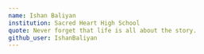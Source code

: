 ```yaml
---
name: Ishan Baliyan
institution: Sacred Heart High School
quote: Never forget that life is all about the story.
github_user: IshanBaliyan
---
```

